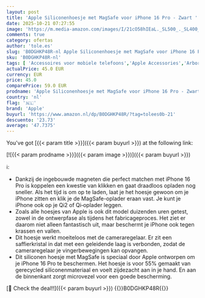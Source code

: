 ```yaml
---
layout: post
title: 'Apple Siliconenhoesje met MagSafe voor iPhone 16 Pro - Zwart '
date: 2025-10-21 07:27:55
image: 'https://m.media-amazon.com/images/I/21cO58hIEaL._SL500_._SL400_.jpg'
comments: true
category: ofertas
author: 'tole.es'
slug: 'B0DGHKP48R-nl Apple Siliconenhoesje met MagSafe voor iPhone 16 Pro - Zwart'
sku: 'B0DGHKP48R-nl'
tags: [ 'Accessoires voor mobiele telefoons','Apple Accessories','Arborist Merchandising Root','Basic-telefoonhoesjes','Elektronica','Hoesjes mobiele telefoon','Mobiele telefoons & communicatieproducten','Self Service','Special Features Stores','apple','be0c145d-645e-47ab-b638-53e8112e3d67_0','be0c145d-645e-47ab-b638-53e8112e3d67_9501','🇳🇱', ]
actualPrice: 45.0 EUR
currency: EUR
price: 45.0
comparePrice: 59.0 EUR
prodname: 'Apple Siliconenhoesje met MagSafe voor iPhone 16 Pro - Zwart '
country: 'nl'
flag: '🇳🇱'
brand: 'Apple'
buyurl: 'https://www.amazon.nl/dp/B0DGHKP48R/?tag=tolees0b-21'
descuento: '23.73'
average: '47.7375'
---
```


You've got [{{< param title >}}]({{< param buyurl >}}) at the following link:

[![{{< param prodname >}}]({{< param image >}})]({{< param buyurl >}})

ℹ️:

- Dankzij de ingebouwde magneten die perfect matchen met iPhone 16 Pro is koppelen een kwestie van klikken en gaat draadloos opladen nog sneller. Als het tijd is om op te laden, laat je het hoesje gewoon om je iPhone zitten en klik je de MagSafe-oplader eraan vast. Je kunt je iPhone ook op je Qi2 of Qi‑oplader leggen.
- Zoals alle hoesjes van Apple is ook dit model duizenden uren getest, zowel in de ontwerpfase als tijdens het fabricageproces. Het ziet er daarom niet alleen fantastisch uit, maar beschermt je iPhone ook tegen krassen en vallen.
- Dit hoesje werkt moeiteloos met de camera­­­­­regelaar. Er zit een saffierkristal in dat met een geleidende laag is verbonden, zodat de cameraregelaar je vingerbewegingen kan opvangen.
- Dit siliconen hoesje met MagSafe is speciaal door Apple ontworpen om je iPhone 16 Pro te beschermen. Het hoesje is voor 55% gemaakt van gerecycled siliconen­materiaal en voelt zijdezacht aan in je hand. En aan de binnenkant zorgt microvezel voor een goede bescherming.

[🛒 Check the deal!!]({{< param buyurl >}})
{{<world>}}B0DGHKP48R{{</world>}}
